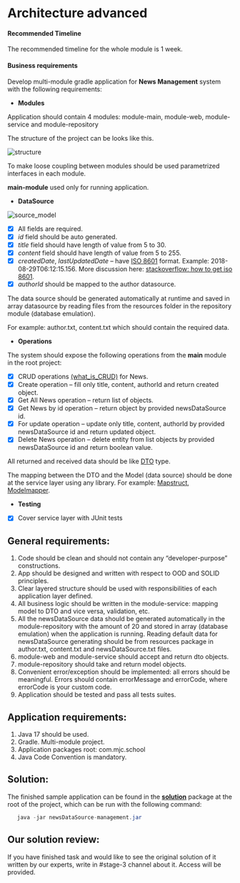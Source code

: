 # Architecture advanced

#### Recommended Timeline

The recommended timeline for the whole module is 1 week.

#### Business requirements

Develop multi-module gradle application for <b>News Management</b> system with the following requirements:

* __Modules__

Application should contain 4 modules: module-main, module-web, module-service and module-repository

The structure of the project can be looks like this.

![](./media/structure.png "structure")

To make loose coupling between modules should be used parametrized interfaces in each module.

__main-module__ used only for running application.

* __DataSource__

![](./media/source_model.png "source_model")

- [x] All fields are required.
- [x] _id_ field should be auto generated.
- [x] _title_ field should have length of value from 5 to 30.
- [x] _content_ field should have length of value from 5 to 255.
- [x] _createdDate_, _lastUpdatedDate_ – have [ISO 8601](https://en.wikipedia.org/wiki/ISO_8601) format. Example: 2018-08-29T06:12:15.156. More discussion here: [stackoverflow: how to get iso 8601](https://stackoverflow.com/questions/3914404/how-to-get-current-moment-in-iso-8601-format-with-date-hour-and-minute).
- [x] _authorId_ should be mapped to the author datasource.

The data source should be generated automatically at runtime and saved in array datasource by reading files from the resources folder in the repository module (database emulation).

For example: author.txt, content.txt which should contain the required data.

* __Operations__

The system should expose the following operations from the __main__ module in the root project:

- [x] CRUD operations [(what_is_CRUD)](https://en.wikipedia.org/wiki/Create,_read,_update_and_delete) for News.
- [x] Create operation – fill only title, content, authorId and return created object.
- [x] Get All News operation – return list of objects.
- [x] Get News by id operation – return object by provided newsDataSource id.
- [x] For update operation – update only title, content, authorId by provided newsDataSource id and return updated object.
- [x] Delete News operation – delete entity from list objects by provided newsDataSource id and return boolean value.

All returned and received data should be like [DTO](https://en.wikipedia.org/wiki/Data_transfer_object) type.

The mapping between the DTO and the Model (data source) should be done at the service layer using any library.
For example: [Mapstruct](https://mapstruct.org/), [Modelmapper](http://modelmapper.org/).

* __Testing__
- [x] Cover service layer with JUnit tests

## General requirements:
1. Code should be clean and should not contain any “developer-purpose” constructions.
2. App should be designed and written with respect to OOD and SOLID principles.
3. Clear layered structure should be used with responsibilities of each application layer defined.
4. All business logic should be written in the module-service: mapping model to DTO and vice versa, validation, etc.
5. All the newsDataSource data should be generated automatically in the module-repository with the amount of 20 and stored in array (database emulation) when the application is running.
   Reading default data for newsDataSource generating should be from resources package in author.txt, content.txt and newsDataSource.txt files.
6. module-web and module-service should accept and return dto objects.
7. module-repository should take and return model objects.
8. Convenient error/exception should be implemented: all errors should be meaningful.
   Errors should contain errorMessage and errorCode, where errorCode is your custom code.
9. Application should be tested and pass all tests suites.

## Application requirements:
1. Java 17 should be used.
2. Gradle. Multi-module project.
3. Application packages root: com.mjc.school
4. Java Code Convention is mandatory.

## Solution:

The finished sample application can be found in the [__solution__](./solution/newsDataSource-management.jar) package at the root of the project, which can be run with the following command:
``` java
   java -jar newsDataSource-management.jar
```

## Our solution review:
If you have finished task and would like to see the original solution of it written by our experts, write in #stage-3 channel about it. Access will be provided.
